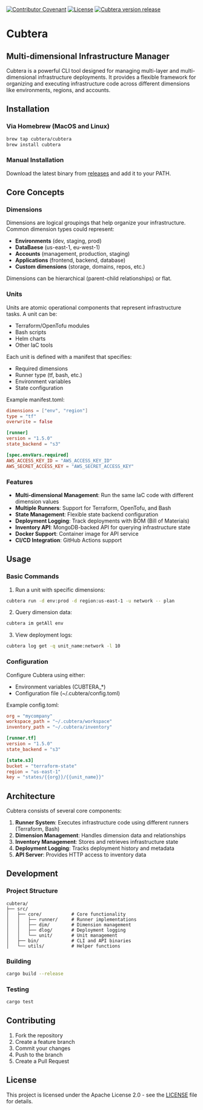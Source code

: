 [![Contributor Covenant](https://img.shields.io/badge/Contributor%20Covenant-2.1-4baaaa.svg)](.github/CODE_OF_CONDUCT.md)
[![License](https://img.shields.io/badge/license-Apache%202.0-blue.svg)](LICENSE)
[![Cubtera version release](https://github.com/cubtera/cubtera/actions/workflows/release_please.yaml/badge.svg?branch=main)](https://github.com/cubtera/cubtera/actions/workflows/release_please.yaml)
# Cubtera
## Multi-dimensional Infrastructure Manager

Cubtera is a powerful CLI tool designed for managing multi-layer and multi-dimensional infrastructure deployments. It provides a flexible framework for organizing and executing infrastructure code across different dimensions like environments, regions, and accounts.

## Installation

### Via Homebrew (MacOS and Linux)
```bash
brew tap cubtera/cubtera
brew install cubtera
```

### Manual Installation
Download the latest binary from [releases](https://github.com/cubtera/cubtera/releases) and add it to your PATH.

## Core Concepts

### Dimensions
Dimensions are logical groupings that help organize your infrastructure. Common dimension types could represent:

- **Environments** (dev, staging, prod)
- **DataBaese** (us-east-1, eu-west-1)
- **Accounts** (management, production, staging)
- **Applications** (frontend, backend, database)
- **Custom dimensions** (storage, domains, repos, etc.)

Dimensions can be hierarchical (parent-child relationships) or flat.

### Units
Units are atomic operational components that represent infrastructure tasks. A unit can be:

- Terraform/OpenTofu modules
- Bash scripts
- Helm charts
- Other IaC tools

Each unit is defined with a manifest that specifies:
- Required dimensions
- Runner type (tf, bash, etc.)
- Environment variables
- State configuration

Example manifest.toml:
```toml
dimensions = ["env", "region"]
type = "tf"
overwrite = false

[runner]
version = "1.5.0"
state_backend = "s3"

[spec.envVars.required]
AWS_ACCESS_KEY_ID = "AWS_ACCESS_KEY_ID"
AWS_SECRET_ACCESS_KEY = "AWS_SECRET_ACCESS_KEY"
```

### Features

- **Multi-dimensional Management**: Run the same IaC code with different dimension values
- **Multiple Runners**: Support for Terraform, OpenTofu, and Bash
- **State Management**: Flexible state backend configuration
- **Deployment Logging**: Track deployments with BOM (Bill of Materials)
- **Inventory API**: MongoDB-backed API for querying infrastructure state
- **Docker Support**: Container image for API service
- **CI/CD Integration**: GitHub Actions support

## Usage

### Basic Commands

1. Run a unit with specific dimensions:
```bash
cubtera run -d env:prod -d region:us-east-1 -u network -- plan
```

2. Query dimension data:
```bash
cubtera im getAll env
```

3. View deployment logs:
```bash
cubtera log get -q unit_name:network -l 10
```

### Configuration

Configure Cubtera using either:
- Environment variables (CUBTERA_*)
- Configuration file (~/.cubtera/config.toml)

Example config.toml:
```toml
org = "mycompany"
workspace_path = "~/.cubtera/workspace"
inventory_path = "~/.cubtera/inventory"

[runner.tf]
version = "1.5.0"
state_backend = "s3"

[state.s3]
bucket = "terraform-state"
region = "us-east-1"
key = "states/{{org}}/{{unit_name}}"
```

## Architecture

Cubtera consists of several core components:

1. **Runner System**: Executes infrastructure code using different runners (Terraform, Bash)
2. **Dimension Management**: Handles dimension data and relationships
3. **Inventory Management**: Stores and retrieves infrastructure state
4. **Deployment Logging**: Tracks deployment history and metadata
5. **API Server**: Provides HTTP access to inventory data

## Development

### Project Structure
```
cubtera/
├── src/
│   ├── core/           # Core functionality
│   │   ├── runner/     # Runner implementations
│   │   ├── dim/        # Dimension management
│   │   ├── dlog/       # Deployment logging
│   │   └── unit/       # Unit management
│   ├── bin/            # CLI and API binaries
│   └── utils/          # Helper functions
```

### Building
```bash
cargo build --release
```

### Testing
```bash
cargo test
```

## Contributing

1. Fork the repository
2. Create a feature branch
3. Commit your changes
4. Push to the branch
5. Create a Pull Request

## License

This project is licensed under the Apache License 2.0 - see the [LICENSE](LICENSE) file for details.